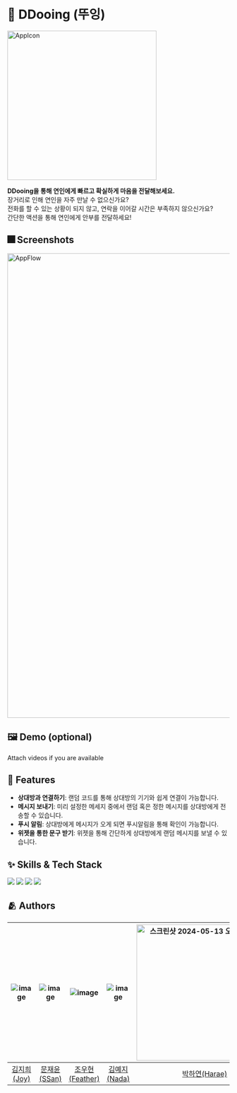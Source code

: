 
# :iphone: DDooing (뚜잉)
<img width="338" alt="AppIcon" src="https://github.com/DeveloperAcademy-POSTECH/2024-MC2-M18-KkaKka/assets/52277540/c7db188d-8015-4fe3-ab11-fa9cf99ff158">

**DDooing을 통해 연인에게 빠르고 확실하게 마음을 전달해보세요.**<br/>
장거리로 인해 연인을 자주 만날 수 없으신가요?<br/> 
전화를 할 수 있는 상황이 되지 않고, 연락을 이어갈 시간은 부족하지 않으신가요?<br/> 
간단한 액션을 통해 연인에게 안부를 전달하세요!<br/> 

## :fireworks: Screenshots
<img width="1052" alt="AppFlow" src="https://github.com/DeveloperAcademy-POSTECH/2024-MC2-M18-KkaKka/assets/52277540/0b476fac-df56-4b23-868f-06862d789c14">

## :framed_picture: Demo (optional)

Attach videos if you are available


## :pushpin: Features

- **상대방과 연결하기**: 랜덤 코드를 통해 상대방의 기기와 쉽게 연결이 가능합니다.
- **메시지 보내기**: 미리 설정한 메세지 중에서 랜덤 혹은 정한 메시지를 상대방에게 전송할 수 있습니다.
- **푸시 알림**: 상대방에게 메시지가 오게 되면 푸시알림을 통해 확인이 가능합니다.
- **위젯을 통한 문구 받기**: 위젯을 통해 간단하게 상대방에게 랜덤 메시지를 보낼 수 있습니다.


## :sparkles: Skills & Tech Stack

<div>
<img src="https://img.shields.io/badge/swift-F05138?style=for-the-badge&logo=swift&logoColor=white">
<img src="https://img.shields.io/badge/swiftUI-F05138?style=for-the-badge&logo=swift&logoColor=white">
<img src="https://img.shields.io/badge/Xcode-147EFB?style=for-the-badge&logo=xcode&logoColor=white">
<img src="https://img.shields.io/badge/iOS-000000?style=for-the-badge&logo=ios&logoColor=white">
<div>


## :people_hugging: Authors
|![image](https://avatars.githubusercontent.com/u/66589666?v=4)|![image](https://avatars.githubusercontent.com/u/108652767?v=4)|![image](https://avatars.githubusercontent.com/u/140409015?v=4)|![image](https://avatars.githubusercontent.com/u/108533017?v=4)|<img width="308" alt="스크린샷 2024-05-13 오후 4 45 43" src="https://github.com/DeveloperAcademy-POSTECH/MC2-Team18-DDooing/assets/166782425/cfee305b-1ec7-4e8f-b38e-6977233f5558">|![image](https://avatars.githubusercontent.com/u/52277540?v=4)|
|:-:|:-:|:-:|:-:|:-:|:-:|
|[김지희(Joy)](https://github.com/jihee-daily)|[문재윤(SSan)](https://github.com/tenedict)|[조우현(Feather)](https://github.com/WooFeather)|[김예지(Nada)](https://github.com/yajikim)|[박하연(Harae)](https://github.com/HaraePark)|[서동원(Doran)](https://github.com/HappyDoran)|
